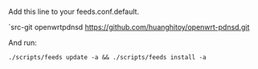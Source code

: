 Add this line to your feeds.conf.default.


`src-git openwrtpdnsd https://github.com/huanghitoy/openwrt-pdnsd.git

And run:


`./scripts/feeds update -a && ./scripts/feeds install -a`
